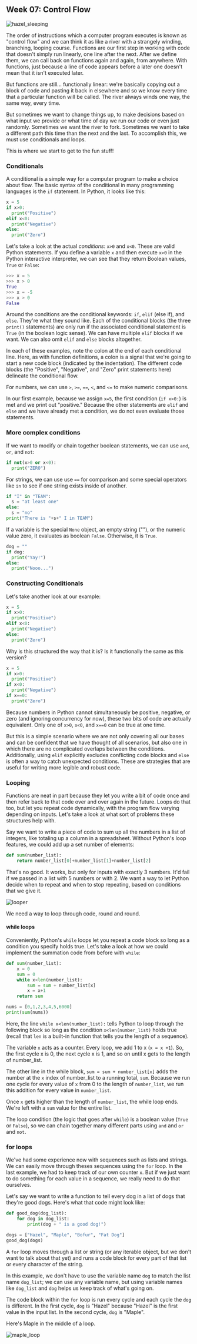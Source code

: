 ## Week 07: Control Flow

![hazel_sleeping](assets/hazel_sleeping.jpg)

The order of instructions which a computer program executes is known as "control flow" and we can think it as like a river with a strangely winding, branching, looping course. Functions are our first step in working with code that doesn't simply run linearly, one line after the next. After we define them, we can call back on functions again and again, from anywhere. With functions, just because a line of code appears before a later one doesn't mean that it isn't executed later. 

But functions are still... functionally linear: we're basically copying out a block of code and pasting it back in elsewhere and so we know every time that a particular function will be called. The river always winds one way, the same way, every time.

But sometimes we want to change things up, to make decisions based on what input we provide or what time of day we run our code or even just randomly. Sometimes we want the river to fork. Sometimes we want to take a different path this time than the next and the last. To accomplish this, we must use conditionals and loops.

This is where we start to get to the fun stuff!

### Conditionals

A conditional is a simple way for a computer program to make a choice about flow. The basic syntax of the conditional in many programming languages is the `if` statement. In Python, it looks like this:

```python
x = 5
if x>0:
  print("Positive")
elif x<0:
  print("Negative")
else:
  print("Zero")
```

Let's take a look at the actual *conditions*: `x>0` and `x<0`. These are valid Python statements. If you define a variable `x` and then execute `x>0` in the Python interactive interpreter, we can see that they return Boolean values, `True` or `False`:

```python
>>> x = 5
>>> x > 0
True
>>> x = -5
>>> x > 0
False
```

Around the conditions are the conditional keywords: `if`, `elif` (else if), and `else`. They're what they sound like. Each of the conditional blocks (the three `print()` statements) are only run if the associated conditional statement is `True` (in the boolean logic sense). We can have multiple `elif` blocks if we want. We can also omit `elif` and `else` blocks altogether.

In each of these examples, note the colon at the end of each conditional line. Here, as with function definitions, a colon is a signal that we're going to start a new code block (indicated by the indentation). The different code blocks (the "Positive", "Negative", and "Zero" print statements here) delineate the conditional flow.

For numbers, we can use `>`, `>=`, `==`, `<`, and `<=` to make numeric comparisons. 

In our first example, because we assign `x=5`, the first condition (`if x>0:`) is met and we print out "positive." Because the other statements are `elif` and `else` and we have already met a condition, we do not even evaluate those statements.

### More complex conditions

If we want to modify or chain together boolean statements, we can use `and`, `or`, and `not`:

```python
if not(x>0 or x<0):
  print("ZERO")
```

For strings, we can use use `==` for comparison and some special operators like `in` to see if one string exists inside of another.

```python
if "I" in "TEAM":
  s = "at least one"
else:
  s = "no"
print("There is "+s+" I in TEAM")
```

If a variable is the special `None` object, an empty string (""), or the numeric value zero, it evaluates as boolean `False`. Otherwise, it is `True`.

```python
dog = ""
if dog:
  print("Yay!")
else:
  print("Nooo...")
```

### Constructing Conditionals

Let's take another look at our example:

```python
x = 5
if x>0:
  print("Positive")
elif x<0:
  print("Negative")
else:
  print("Zero")
```

Why is this structured the way that it is? Is it functionally the same as this version?

```python
x = 5
if x>0:
  print("Positive")
if x<0:
  print("Negative")
if x==0:
  print("Zero")
```

Because numbers in Python cannot simultaneously be positive, negative, or zero (and ignoring concurrency for now), these two bits of code are actually equivalent. Only one of `x>0`, `x<0`, and `x==0` can be true at one time.

But this is a simple scenario where we are not only covering all our bases and can be confident that we have thought of all scenarios, but also one in which there are no complicated overlaps between the conditions. Additionally, using `elif` explicitly excludes conflicting code blocks and `else` is often a way to catch unexpected conditions. These are strategies that are useful for writing more legible and robust code.

### Looping

Functions are neat in part because they let you write a bit of code once and then refer back to that code over and over again in the future. Loops do that too, but let you repeat code dynamically, with the program flow varying depending on inputs. Let's take a look at what sort of problems these structures help with.

Say we want to write a piece of code to sum up all the numbers in a list of integers, like totaling up a column in a spreadsheet. Without Python's loop features, we could add up a set number of elements:

```python
def sum(number_list):
    return number_list[0]+number_list[1]+number_list[2]
```

That's no good. It works, but only for inputs with exactly 3 numbers. It'd fail if we passed in a list with 5 numbers or with 2. We want a way to let Python decide when to repeat and when to stop repeating, based on conditions that we give it.

![looper](assets/looper.gif)

We need a way to loop through code, round and round.

#### while loops

Conveniently, Python's `while` loops let you repeat a code block so long as a condition you specify holds true. Let's take a look at how we could implement the summation code from before with `while`:

```python
def sum(number_list):
    x = 0
    sum = 0
    while x<len(number_list):
        sum = sum + number_list[x]
        x = x+1
    return sum

nums = [0,1,2,3,4,5,6000]
print(sum(nums))
```

Here, the line `while x<len(number_list):` tells Python to loop through the following block so long as the condition `x<len(number_list)` holds true (recall that `len` is a built-in function that tells you the length of a sequence).

The variable `x` acts as a counter. Every loop, we add 1 to x (`x = x +1`). So, the first cycle x is 0, the next cycle x is 1, and so on until x gets to the length of number_list. 

The other line in the while block, `sum = sum + number_list[x]` adds the number at the `x` index of number_list to a running total, `sum`. Because we run one cycle for every value of `x` from 0 to the length of `number_list`, we run this addition for every value in `number_list`.

Once `x` gets higher than the length of `number_list`, the while loop ends. We're left with a `sum` value for the entire list.

The loop condition (the logic that goes after `while`) is a boolean value (`True` or `False`), so we can chain together many different parts using `and` and `or` and `not`. 

### for loops

We've had some experience now with sequences such as lists and strings. We can easily move through theses sequences using the `for` loop. In the last example, we had to keep track of our own counter `x`. But if we just want to do something for each value in a sequence, we really need to do that ourselves.

Let's say we want to write a function to tell every dog in a list of dogs that they're good dogs. Here's what that code might look like:

```python
def good_dog(dog_list):
    for dog in dog_list:
        print(dog + " is a good dog!")

dogs = ["Hazel", "Maple", "Bofur", "Fat Dog"]
good_dog(dogs)
```

A `for` loop moves through a list or string (or any iterable object, but we don't want to talk about that yet) and runs a code block for every part of that list or every character of the string.

In this example, we don't have to use the variable name `dog` to match the list name `dog_list`; we can use any variable name, but using variable names like `dog_list` and `dog` helps us keep track of what's going on.

The code block within the `for` loop is run every cycle and each cycle the `dog` is different. In the first cycle, `dog` is "Hazel" because "Hazel" is the first value in the input list. In the second cycle, `dog` is "Maple".

Here's Maple in the middle of a loop.

![maple_loop](assets/maple_loop.jpg)
